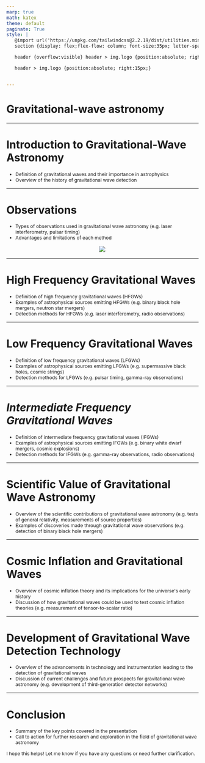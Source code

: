 ```yaml
---
marp: true
math: katex
theme: default
paginate: True
style: |
   @import url('https://unpkg.com/tailwindcss@2.2.19/dist/utilities.min.css');
   section {display: flex;flex-flow: column; font-size:35px; letter-spacing:1.4px;}

   header {overflow:visible} header > img.logo {position:absolute; right:15px;}

   header > img.logo {position:absolute; right:15px;}


---
```

<!-- backgroundColor: white -->
<!-- _class: lead -->

 # Gravitational-wave astronomy

---
<style scoped>p,li {font-size:0.92em}</style>

 # Introduction to Gravitational-Wave Astronomy

- Definition of gravitational waves and their importance in astrophysics
- Overview of the history of gravitational wave detection

---
<style scoped>p,li {font-size:0.88em}</style>

 # **Observations**
- Types of observations used in gravitational wave astronomy (e.g. laser interferometry, pulsar timing)
- Advantages and limitations of each method
<div style="display: flex; flex: 1 1 auto; flex-flow: row; min-height: 0"><div style="display: flex; flex: 1 1 auto; justify-content: center;min-height:0;min-width:0; margin-bottom:0.1em;;margin-right:0.15em">
<img style='object-fit: contain; max-height:100%; max-width:100%; background-color: rgba(0,0,0,0);' src='https://upload.wikimedia.org/wikipedia/commons/thumb/a/af/Gravitational-wave_detector_sensitivities_and_astrophysical_gravitational-wave_sources.png/440px-Gravitational-wave_detector_sensitivities_and_astrophysical_gravitational-wave_sources.png'/>
</div>
</div>


---
<style scoped>p,li {font-size:0.88em}</style>

 # High Frequency Gravitational Waves

- Definition of high frequency gravitational waves (HFGWs)
- Examples of astrophysical sources emitting HFGWs (e.g. binary black hole mergers, neutron star mergers)
- Detection methods for HFGWs (e.g. laser interferometry, radio observations)

---
<style scoped>p,li {font-size:0.88em}</style>

 # Low Frequency Gravitational Waves
- Definition of low frequency gravitational waves (LFGWs)
- Examples of astrophysical sources emitting LFGWs (e.g. supermassive black holes, cosmic strings)
- Detection methods for LFGWs (e.g. pulsar timing, gamma-ray observations)


---
<style scoped>p,li {font-size:0.88em}</style>

 # _Intermediate Frequency Gravitational Waves_
- Definition of intermediate frequency gravitational waves (IFGWs)
- Examples of astrophysical sources emitting IFGWs (e.g. binary white dwarf mergers, cosmic explosions)
- Detection methods for IFGWs (e.g. gamma-ray observations, radio observations)


---
<style scoped>p,li {font-size:0.92em}</style>

 # Scientific Value of Gravitational Wave Astronomy

- Overview of the scientific contributions of gravitational wave astronomy (e.g. tests of general relativity, measurements of source properties)
- Examples of discoveries made through gravitational wave observations (e.g. detection of binary black hole mergers)

---
<style scoped>p,li {font-size:0.92em}</style>

 # Cosmic Inflation and Gravitational Waves
- Overview of cosmic inflation theory and its implications for the universe's early history
- Discussion of how gravitational waves could be used to test cosmic inflation theories (e.g. measurement of tensor-to-scalar ratio)


---
<style scoped>p,li {font-size:0.92em}</style>

 # Development of Gravitational Wave Detection Technology
- Overview of the advancements in technology and instrumentation leading to the detection of gravitational waves
- Discussion of current challenges and future prospects for gravitational wave astronomy (e.g. development of third-generation detector networks)


---
<style scoped>p,li {font-size:0.88em}</style>

 # Conclusion
- Summary of the key points covered in the presentation
- Call to action for further research and exploration in the field of gravitational wave astronomy

I hope this helps! Let me know if you have any questions or need further clarification.
